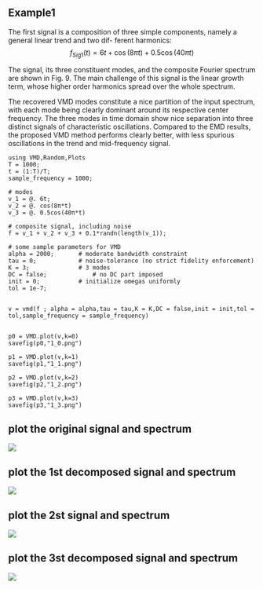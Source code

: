 ## Example1

The first signal is a composition of three
simple components, namely a general linear trend and two dif-
ferent harmonics:
$$f_{\mathrm{Sig} 1}(t)=6 t+\cos (8 \pi t)+0.5 \cos (40 \pi t)$$

The signal, its three constituent modes, and the composite
Fourier spectrum are shown in Fig. 9. The main challenge
of this signal is the linear growth term, whose higher order
harmonics spread over the whole spectrum.

The recovered VMD modes constitute a nice partition of the
input spectrum, with each mode being clearly dominant around
its respective center frequency. The three modes in time domain
show nice separation into three distinct signals of characteristic
oscillations. Compared to the EMD results, the proposed VMD
method performs clearly better, with less spurious oscillations
in the trend and mid-frequency signal.

```@repl
using VMD,Random,Plots
T = 1000;
t = (1:T)/T;
sample_frequency = 1000;

# modes
v_1 = @. 6t;
v_2 = @. cos(8π*t)
v_3 = @. 0.5cos(40π*t) 

# composite signal, including noise
f = v_1 + v_2 + v_3 + 0.1*randn(length(v_1));

# some sample parameters for VMD
alpha = 2000;       # moderate bandwidth constraint
tau = 0;            # noise-tolerance (no strict fidelity enforcement)
K = 3;              # 3 modes
DC = false;             # no DC part imposed
init = 0;           # initialize omegas uniformly
tol = 1e-7;


v = vmd(f ; alpha = alpha,tau = tau,K = K,DC = false,init = init,tol = tol,sample_frequency = sample_frequency)


p0 = VMD.plot(v,k=0)
savefig(p0,"1_0.png")

p1 = VMD.plot(v,k=1)
savefig(p1,"1_1.png")

p2 = VMD.plot(v,k=2)
savefig(p2,"1_2.png")

p3 = VMD.plot(v,k=3)
savefig(p3,"1_3.png")
```


## plot the original signal and spectrum
![](1_0.png)

## plot the 1st decomposed signal and spectrum
![](1_1.png)

## plot the 2st signal and spectrum
![](1_2.png)

## plot the 3st decomposed signal and spectrum
![](1_3.png)
